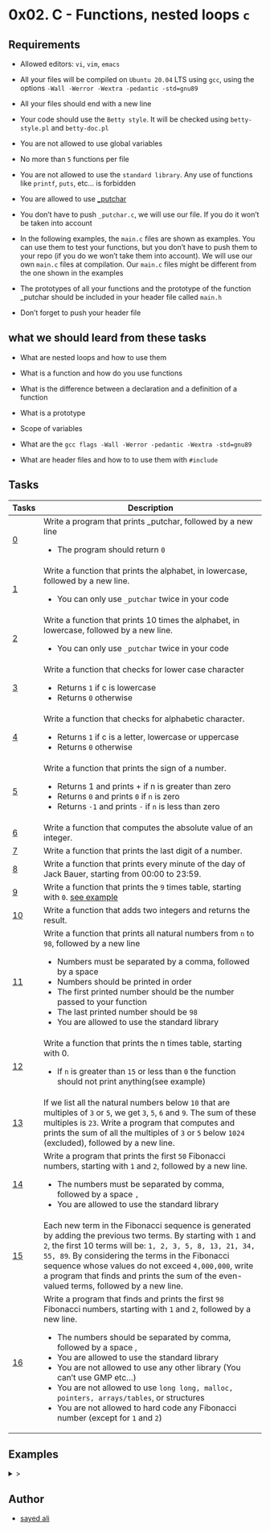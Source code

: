 # 0x02. C - Functions, nested loops `c` 
## Requirements

* Allowed editors: `vi`, `vim`, `emacs`

* All your files will be compiled on `Ubuntu 20.04` LTS using `gcc`, using the options `-Wall -Werror -Wextra -pedantic -std=gnu89`

* All your files should end with a new line

* Your code should use the `Betty style`. It will be checked using `betty-style.pl` and `betty-doc.pl`

* You are not allowed to use global variables

* No more than `5` functions per file

* You are not allowed to use the `standard library`. Any use of functions like `printf`, `puts`, etc… is forbidden

* You are allowed to use [_putchar](https://github.com/holbertonschool/_putchar.c/blob/master/_putchar.c)

* You don’t have to push `_putchar.c`, we will use our file. If you do it won’t be taken into account

* In the following examples, the `main.c` files are shown as examples. You can use them to test your functions, but you don’t have to push them to your repo (if you do we won’t take them into account). We will use our own `main.c` files at compilation. Our `main.c` files might be different from the one shown in the examples

* The prototypes of all your functions and the prototype of the function _putchar should be included in your header file called `main.h`

* Don’t forget to push your header file

## what we should leard from these tasks

* What are nested loops and how to use them

* What is a function and how do you use functions

* What is the difference between a declaration and a definition of a function

* What is a prototype

* Scope of variables

* What are the `gcc flags -Wall -Werror -pedantic -Wextra -std=gnu89`

* What are header files and how to to use them with `#include`

## Tasks

| Tasks | Description |
| -- | -- |
| [0](/0x02-functions_nested_loops/0-putchar.c) | Write a program that prints _putchar, followed by a new line<ul><li>The program should return `0` |
| [1](/0x02-functions_nested_loops/1-alphabet.c) | Write a function that prints the alphabet, in lowercase, followed by a new line.<ul><li>You can only use `_putchar` twice in your code |
| [2](/0x02-functions_nested_loops/2-print_alphabet_x10.c) | Write a function that prints 10 times the alphabet, in lowercase, followed by a new line.<ul><li>You can only use `_putchar` twice in your code |
| [3](/0x02-functions_nested_loops/3-islower.c) | Write a function that checks for lower case character<ul><li>Returns `1` if c is lowercase<li>Returns `0` otherwise |
| [4](/0x02-functions_nested_loops/4-isalpha.c) | Write a function that checks for alphabetic character.<ul><li>Returns `1` if c is a letter, lowercase or uppercase<li>Returns `0` otherwise
| [5](/0x02-functions_nested_loops/5-sign.c) | Write a function that prints the sign of a number.<ul><li>Returns 1 and prints + if n is greater than zero<li>Returns `0` and prints `0` if `n` is zero<li>Returns `-1` and prints `-` if `n` is less than zero |
| [6](/0x02-functions_nested_loops/6-abs.c) | Write a function that computes the absolute value of an integer. |
| [7](/0x02-functions_nested_loops/7-print_last_digit.c) | Write a function that prints the last digit of a number. |
| [8](/0x02-functions_nested_loops/8-24_hours.c) | Write a function that prints every minute of the day of Jack Bauer, starting from 00:00 to 23:59. |
| [9](/0x02-functions_nested_loops/9-times_table.c) | Write a function that prints the `9` times table, starting with `0`. [see example](https://github.com/sayedali1/alx-low_level_programming/tree/master/0x02-functions_nested_loops#examples) |
| [10](/0x02-functions_nested_loops/10-add.c) | Write a function that adds two integers and returns the result. |
| [11](/0x02-functions_nested_loops/11-print_to_98.c) | Write a function that prints all natural numbers from `n` to `98`, followed by a new line<ul><li>Numbers must be separated by a comma, followed by a space<li>Numbers should be printed in order<li>The first printed number should be the number passed to your function<li>The last printed number should be `98`<li>You are allowed to use the standard library |
| [12](/0x02-functions_nested_loops/100-times_table.c) | Write a function that prints the n times table, starting with 0.<ul><li>If `n` is greater than `15` or less than `0` the function should not print anything(see example) |
| [13](/0x02-functions_nested_loops/101-natural.c) | If we list all the natural numbers below `10` that are multiples of `3` or `5`, we get `3`, `5`, `6` and `9`. The sum of these multiples is `23`. Write a program that computes and prints the sum of all the multiples of `3` or `5` below `1024` (excluded), followed by a new line. |
| [14](/0x02-functions_nested_loops/102-fibonacci.c) | Write a program that prints the first `50` Fibonacci numbers, starting with `1` and `2`, followed by a new line.<ul><li>The numbers must be separated by comma, followed by a space `,` <li>You are allowed to use the standard library |
| [15](/0x02-functions_nested_loops/103-fibonacci.c) | Each new term in the Fibonacci sequence is generated by adding the previous two terms. By starting with `1` and `2`, the first 10 terms will be: `1, 2, 3, 5, 8, 13, 21, 34, 55, 89`. By considering the terms in the Fibonacci sequence whose values do not exceed `4,000,000`, write a program that finds and prints the sum of the even-valued terms, followed by a new line. |
| [16](/0x02-functions_nested_loops/104-fibonacci.c) | Write a program that finds and prints the first `98` Fibonacci numbers, starting with `1` and `2`, followed by a new line.<ul><li>The numbers should be separated by comma, followed by a space ,<li>You are allowed to use the standard library<li>You are not allowed to use any other library (You can’t use GMP etc…)<li>You are not allowed to use `long long, malloc, pointers, arrays/tables`, or structures<li>You are not allowed to hard code any Fibonacci number (except for `1` and `2`) |

## Examples

<details><summary>></summary>

### exmaple 9

```
julien@ubuntu:~/0x02$ cat 9-main.c
#include "main.h"

/**
 * main - check the code
 *
 * Return: Always 0.
 */
int main(void)
{
    times_table();
    return (0);
}
julien@ubuntu:~/0x02$ gcc -Wall -pedantic -Werror -Wextra -std=gnu89 _putchar.c 9-main.c 9-times_table.c -o 9-times_table
ulien@ubuntu:~/0x02$ ./9-times_table | cat -e
0,  0,  0,  0,  0,  0,  0,  0,  0,  0$
0,  1,  2,  3,  4,  5,  6,  7,  8,  9$
0,  2,  4,  6,  8, 10, 12, 14, 16, 18$
0,  3,  6,  9, 12, 15, 18, 21, 24, 27$
0,  4,  8, 12, 16, 20, 24, 28, 32, 36$
0,  5, 10, 15, 20, 25, 30, 35, 40, 45$
0,  6, 12, 18, 24, 30, 36, 42, 48, 54$
0,  7, 14, 21, 28, 35, 42, 49, 56, 63$
0,  8, 16, 24, 32, 40, 48, 56, 64, 72$
0,  9, 18, 27, 36, 45, 54, 63, 72, 81$
julien@ubuntu:~/0x02$ ./9-times_table | tr ' ' . | cat -e
0,..0,..0,..0,..0,..0,..0,..0,..0,..0$
0,..1,..2,..3,..4,..5,..6,..7,..8,..9$
0,..2,..4,..6,..8,.10,.12,.14,.16,.18$
0,..3,..6,..9,.12,.15,.18,.21,.24,.27$
0,..4,..8,.12,.16,.20,.24,.28,.32,.36$
0,..5,.10,.15,.20,.25,.30,.35,.40,.45$
0,..6,.12,.18,.24,.30,.36,.42,.48,.54$
0,..7,.14,.21,.28,.35,.42,.49,.56,.63$
0,..8,.16,.24,.32,.40,.48,.56,.64,.72$
0,..9,.18,.27,.36,.45,.54,.63,.72,.81$
julien@ubuntu:~/0x02$ 
```
</details>

## Author

* [sayed ali](https://github.com/sayedali1)
